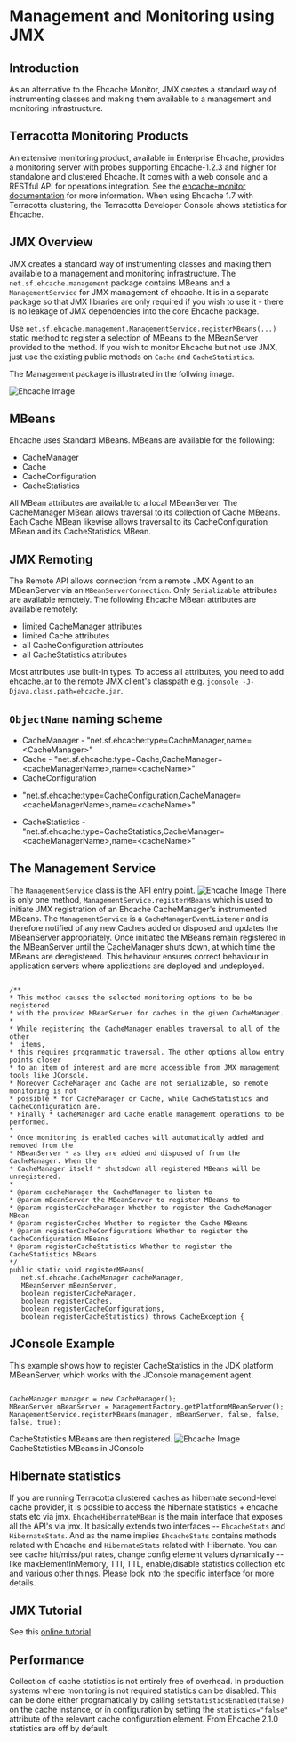 ---
---
# Management and Monitoring using JMX <a name="JMX-Management-and-Monitoring"/>

 

## Introduction
As an alternative to the Ehcache Monitor, JMX creates a standard way of instrumenting classes and making them available to a management and monitoring infrastructure.

## Terracotta Monitoring Products
An extensive monitoring product, available in Enterprise Ehcache, provides a monitoring
server with probes supporting Ehcache-1.2.3 and higher for standalone and clustered
Ehcache. It comes with a web console and a RESTful API for operations integration.
See the [ehcache-monitor documentation](/documentation/2.6/operations/monitor) for more information. 
When using Ehcache 1.7 with Terracotta clustering, the Terracotta Developer Console
shows statistics for Ehcache.

## JMX Overview <a name="jmx"/>
JMX creates a standard way of instrumenting classes and making them
available to a management and monitoring infrastructure.
The `net.sf.ehcache.management` package contains MBeans and a `ManagementService` for JMX management of ehcache. It
is in a separate package so that JMX libraries are only required if you wish to use it - there is no leakage of JMX dependencies
into the core Ehcache package.


Use `net.sf.ehcache.management.ManagementService.registerMBeans(...)` static method
to register a selection of MBeans to the MBeanServer provided to the method.
If you wish to monitor Ehcache but not use JMX, just use the existing public methods on `Cache` and `CacheStatistics`.

The Management package is illustrated in the follwing image.

![Ehcache Image](/images/documentation/management_package.png) 

## MBeans <a name="MBeans"/>
Ehcache uses Standard MBeans. MBeans are available for the following:

* CacheManager
* Cache
* CacheConfiguration
* CacheStatistics

All MBean attributes are available to a local MBeanServer. The CacheManager MBean allows
traversal to its collection of Cache MBeans. Each Cache MBean likewise allows traversal to
its CacheConfiguration MBean and its CacheStatistics MBean.

## JMX Remoting <a name="JMXr-Remoting"/>
The Remote API allows connection from a remote JMX Agent to an MBeanServer via an <a id="MBeanServerConnection"></a>`MBeanServerConnection`.
Only `Serializable` attributes are available remotely. The following Ehcache MBean attributes are available remotely:

* limited CacheManager attributes
* limited Cache attributes
* all CacheConfiguration attributes
* all CacheStatistics attributes

Most attributes use built-in types. To access all attributes, you need to add ehcache.jar to the remote JMX client's
classpath e.g. `jconsole -J-Djava.class.path=ehcache.jar`.

## `ObjectName` naming scheme
* CacheManager - "net.sf.ehcache:type=CacheManager,name=&lt;CacheManager>"
* Cache - "net.sf.ehcache:type=Cache,CacheManager=&lt;cacheManagerName>,name=&lt;cacheName>"
* CacheConfiguration
- "net.sf.ehcache:type=CacheConfiguration,CacheManager=&lt;cacheManagerName>,name=&lt;cacheName>"
* CacheStatistics - "net.sf.ehcache:type=CacheStatistics,CacheManager=&lt;cacheManagerName>,name=&lt;cacheName>"

## The Management Service <a name="Management-Service"/>
The `ManagementService` class is the API entry point.
![Ehcache Image](/images/documentation/ManagementService.png) 
There is only one method, `ManagementService.registerMBeans` which is used to initiate JMX registration
of an Ehcache CacheManager's instrumented MBeans.
The `ManagementService` is a `CacheManagerEventListener` and
is therefore notified of any new Caches added or disposed and updates the MBeanServer appropriately.
Once initiated the MBeans remain registered in the MBeanServer until the CacheManager shuts down, at which time
the MBeans are deregistered. This behaviour ensures correct behaviour in application servers where applications are
deployed and undeployed.

<pre><code>
/**
* This method causes the selected monitoring options to be be registered
* with the provided MBeanServer for caches in the given CacheManager.
* 
* While registering the CacheManager enables traversal to all of the other
*  items,
* this requires programmatic traversal. The other options allow entry points closer
* to an item of interest and are more accessible from JMX management tools like JConsole.
* Moreover CacheManager and Cache are not serializable, so remote monitoring is not
* possible * for CacheManager or Cache, while CacheStatistics and CacheConfiguration are.
* Finally * CacheManager and Cache enable management operations to be performed.
* 
* Once monitoring is enabled caches will automatically added and removed from the
* MBeanServer * as they are added and disposed of from the CacheManager. When the
* CacheManager itself * shutsdown all registered MBeans will be unregistered.
*
* @param cacheManager the CacheManager to listen to
* @param mBeanServer the MBeanServer to register MBeans to
* @param registerCacheManager Whether to register the CacheManager MBean
* @param registerCaches Whether to register the Cache MBeans
* @param registerCacheConfigurations Whether to register the CacheConfiguration MBeans
* @param registerCacheStatistics Whether to register the CacheStatistics MBeans
*/
public static void registerMBeans(
   net.sf.ehcache.CacheManager cacheManager,
   MBeanServer mBeanServer,
   boolean registerCacheManager,
   boolean registerCaches,
   boolean registerCacheConfigurations,
   boolean registerCacheStatistics) throws CacheException {
</code></pre>

## JConsole Example <a name="JConsole-Example"/>
This example shows how to register CacheStatistics in the JDK platform MBeanServer, which
works with the JConsole management agent. 

<pre><code>
CacheManager manager = new CacheManager();
MBeanServer mBeanServer = ManagementFactory.getPlatformMBeanServer();
ManagementService.registerMBeans(manager, mBeanServer, false, false, false, true);
</code></pre>

CacheStatistics MBeans are then registered.
![Ehcache Image](/images/documentation/JConsoleExample.png) CacheStatistics MBeans in JConsole

## Hibernate statistics <a name="Hibernate-statistics"/>
If you are running Terracotta clustered caches as hibernate second-level cache provider, it is possible to access 
the hibernate statistics + ehcache stats etc via jmx.
`EhcacheHibernateMBean` is the main interface that exposes all the API's via jmx. It basically extends
two interfaces -- `EhcacheStats` and `HibernateStats`. And as the name implies `EhcacheStats` contains
methods related with Ehcache and `HibernateStats` related with Hibernate.
You can see cache hit/miss/put rates, change config element values dynamically -- like maxElementInMemory, TTI, TTL,
enable/disable statistics collection etc and various other things. Please look into the specific interface for more
details.

## JMX Tutorial <a name="JMX-Tutorial"/>
See this [online tutorial](http://weblogs.java.net/blog/maxpoon/archive/2007/06/extending_the_n_2.html).

## Performance
Collection of cache statistics is not entirely free of overhead.  In production systems where monitoring
is not required statistics can be disabled.  This can be done either programatically by calling
`setStatisticsEnabled(false)` on the cache instance, or in configuration by setting the `statistics="false"`
attribute of the relevant cache configuration element.
From Ehcache 2.1.0 statistics are off by default.
